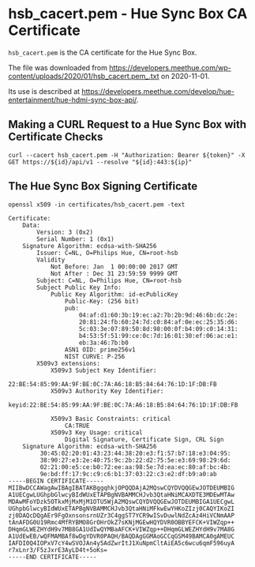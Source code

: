 # hsb_cacert.pem - Hue Sync Box CA Certificate

`hsb_cacert.pem` is the CA certificate for the Hue Sync Box.

The file was downloaded from  https://developers.meethue.com/wp-content/uploads/2020/01/hsb_cacert.pem_.txt on 2020-11-01.

Its use is described at https://developers.meethue.com/develop/hue-entertainment/hue-hdmi-sync-box-api/.

## Making a CURL Request to a Hue Sync Box with Certificate Checks
```
curl --cacert hsb_cacert.pem -H "Authorization: Bearer ${token}" -X GET https://${id}/api/v1 --resolve "${id}:443:${ip}"
```

## The Hue Sync Box Signing Certificate

```
openssl x509 -in certificates/hsb_cacert.pem -text
```

```
Certificate:
    Data:
        Version: 3 (0x2)
        Serial Number: 1 (0x1)
    Signature Algorithm: ecdsa-with-SHA256
        Issuer: C=NL, O=Philips Hue, CN=root-hsb
        Validity
            Not Before: Jan  1 00:00:00 2017 GMT
            Not After : Dec 31 23:59:59 9999 GMT
        Subject: C=NL, O=Philips Hue, CN=root-hsb
        Subject Public Key Info:
            Public Key Algorithm: id-ecPublicKey
                Public-Key: (256 bit)
                pub: 
                    04:af:d1:60:3b:19:ec:a2:7b:2b:9d:46:6b:dc:2e:
                    20:81:24:fb:60:24:7d:c0:84:af:0e:ec:25:35:d6:
                    5c:03:3e:07:89:50:8d:98:00:0f:b4:09:c0:14:31:
                    b4:53:5f:51:99:ce:0c:7d:16:01:30:ef:06:ac:e1:
                    eb:3a:46:7b:b0
                ASN1 OID: prime256v1
                NIST CURVE: P-256
        X509v3 extensions:
            X509v3 Subject Key Identifier: 
                22:BE:54:85:99:AA:9F:BE:0C:7A:A6:18:B5:84:64:76:1D:1F:DB:FB
            X509v3 Authority Key Identifier: 
                keyid:22:BE:54:85:99:AA:9F:BE:0C:7A:A6:18:B5:84:64:76:1D:1F:DB:FB

            X509v3 Basic Constraints: critical
                CA:TRUE
            X509v3 Key Usage: critical
                Digital Signature, Certificate Sign, CRL Sign
    Signature Algorithm: ecdsa-with-SHA256
         30:45:02:20:01:43:23:44:38:20:e3:f1:57:b7:18:e3:04:95:
         38:90:27:e3:2e:40:75:9c:2b:22:d2:75:5e:e3:69:98:29:6d:
         02:21:00:e5:ce:b0:72:ee:aa:98:5e:7d:ea:ec:80:af:bc:4b:
         9e:bd:ff:17:9c:c9:c6:b1:37:03:22:c3:e2:df:b9:a0:ab
-----BEGIN CERTIFICATE-----
MIIBwDCCAWagAwIBAgIBATAKBggqhkjOPQQDAjA2MQswCQYDVQQGEwJOTDEUMBIG
A1UECgwLUGhpbGlwcyBIdWUxETAPBgNVBAMMCHJvb3QtaHNiMCAXDTE3MDEwMTAw
MDAwMFoYDzk5OTkxMjMxMjM1OTU5WjA2MQswCQYDVQQGEwJOTDEUMBIGA1UECgwL
UGhpbGlwcyBIdWUxETAPBgNVBAMMCHJvb3QtaHNiMFkwEwYHKoZIzj0CAQYIKoZI
zj0DAQcDQgAEr9FgOxnsonsrnUZr3C4ggST7YCR9wISvDuwlNdZcAz4HiVCNmAAP
tAnAFDG0U19Rmc4MfRYBMO8GrOHrOkZ7sKNjMGEwHQYDVR0OBBYEFCK+VIWZqp++
DHqmGLWEZHYdH9v7MB8GA1UdIwQYMBaAFCK+VIWZqp++DHqmGLWEZHYdH9v7MA8G
A1UdEwEB/wQFMAMBAf8wDgYDVR0PAQH/BAQDAgGGMAoGCCqGSM49BAMCA0gAMEUC
IAFDI0Q4IOPxV7cY4wSVOJAn4y5AdZwrItJ1XuNpmCltAiEA5c6wcu6qmF596uyA
r7xLnr3/F5zJxrE3AyLD4t+5oKs=
-----END CERTIFICATE-----
```
